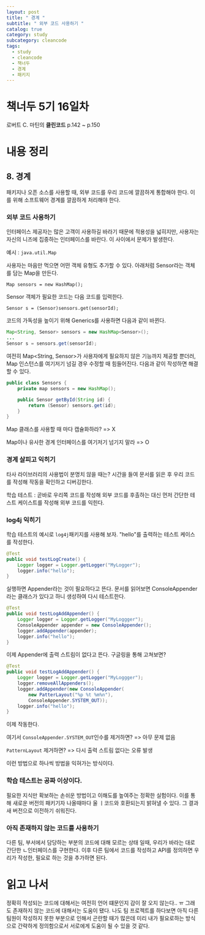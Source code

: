 ```yaml
---
layout: post
title: " 경계 "
subtitle: " 외부 코드 사용하기 "
catalog: true
category: study
subcategory: cleancode
tags:
  - study
  - cleancode
  - 책너두
  - 경계
  - 패키지
---
```


# 책너두 5기 16일차

로버트 C. 마틴의 **클린코드** p.142 ~ p.150

# 내용 정리

## 8. 경계

패키지나 오픈 소스를 사용할 때, 외부 코드를 우리 코드에 깔끔하게 통합해야 한다. 이를 위해 소프트웨어 경계를 깔끔하게 처리해야 한다.

### 외부 코드 사용하기

인터페이스 제공자는 많은 고객이 사용하길 바라기 때문에 적용성을 넓히지만, 사용자는 자신의 니즈에 집중하는 인터페이스를 바란다. 이 사이에서 문제가 발생한다.

예시 : `java.util.Map`

사용자는 마음만 먹으면 어떤 객체 유형도 추가할 수 있다. 아래처럼 Sensor라는 객체를 담는 Map을 만든다.

`Map sensors = new HashMap();`

Sensor 객체가 필요한 코드는 다음 코드를 입력한다.

`Sensor s = (Sensor)sensors.get(sensorId);`

코드의 가독성을 높이기 위해 Generics를 사용하면 다음과 같이 바뀐다.

```java
Map<String, Sensor> sensors = new HashMap<Sensor>();
...
Sensor s = sensors.get(sensorId);
```

여전히 Map<String, Sensor>가 사용자에게 필요하지 않은 기능까지 제공할 뿐더러, Map 인스턴스를 여기저기 넘길 경우 수정할 때 힘들어진다. 다음과 같이 작성하면 해결할 수 있다.

```java
public class Sensors {
    private map sensors = new HashMap();

    public Sensor getById(String id) {
        return (Sensor) sensors.get(id);
    }
}
```

Map 클래스를 사용할 때 마다 캡슐화하라? => X

Map이나 유사한 경계 인터페이스를 여기저기 넘기지 말라 => O

### 경계 살피고 익히기

타사 라이브러리의 사용법이 분명치 않을 때는? 시간을 들여 문서를 읽은 후 우리 코드를 작성해 작동을 확인하고 디버깅한다.

학습 테스트 : 곧바로 우리쪽 코드를 작성해 외부 코드를 후촐하는 대신 먼저 간단한 테스트 케이스트를 작성해 외부 코드를 익힌다.

### log4j 익히기

학습 테스트의 예시로 `log4j`패키지를 사용해 보자. "hello"를 출력하는 테스트 케이스를 작성한다.

```java
@Test
public void testLogCreate() {
    Logger logger = Logger.getLogger("MyLogger");
    logger.info("hello");
}
```

실행하면 Appender라는 것이 필요하다고 뜬다. 문서를 읽어보면 ConsoleAppender라는 클래스가 있다고 하니 생성하여 다시 테스트한다.

```java
@Test
public void testLogAddAppender() {
    Logger logger = Logger.getLogger("MyLoggger");
    ConsoleAppender appender = new ConsoleAppender();
    logger.addAppender(appender);
    logger.info("hello");
}
```

이제 Appender에 출력 스트림이 없다고 뜬다. 구글링을 통해 고쳐보면?

```java
@Test
public void testLogAddAppender() {
    Logger logger = Logger.getLogger("MyLoggger");
    logger.removeAllAppenders();
    logger.addAppender(new ConsoleAppender(
    	new PatterLayout("%p %t %m%n"),
    	ConsoleAppender.SYSTEM_OUT));
    logger.info("hello");
}
```

이제 작동한다.

여기서 `ConsoleAppender.SYSTEM_OUT`인수를 제거하면? => 아무 문제 없음

`PatternLayout` 제거하면? => 다시 출력 스트림 없다는 오류 발생

이런 방법으로 하나씩 방법을 익혀가는 방식이다.

### 학습 테스트는 공짜 이상이다.

필요한 지식만 확보하는 손쉬운 방법이고 이해도를 높여주는 정확한 실험이다. 이를 통해 새로운 버전의 패키기자 나올때마다 울 ㅣ코드와 호환되는지 밝혀낼 수 있다. 그 결과 새 버전으로 이전하기 쉬워진다.

### 아직 존재하지 않는 코드를 사용하기

다른 팀, 부서에서 담당하는 부분의 코드에 대해 모르는 상태 일때, 우리가 바라는 대로 간단한 ㄴ인터페이스를 구현한다. 이후 다른 팀에서 코드를 작성하고 API를 정의하면 우리가 작성한, 필요로 하는 것을 추가하면 된다.

# 읽고 나서

정확히 작성되는 코드에 대해서는 여전히 언어 떄문인지 감이 잘 오지 않는다.. ㅠ 그래도 존재하지 않는 코드에 대해서는 도움이 됐다. 나도 팀 프로젝트를 하다보면 아직 다른 팀원이 작성하지 못한 부분으로 인해서 곤란할 때가 많은데 미리 내가 필요로하는 방식으로 간략하게 정의함으로서 서로에게 도움이 될 수 있을 것 같다.
